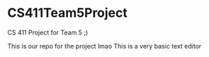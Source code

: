# CS411Team5Project
CS 411 Project for Team 5 ;)

This is our repo for the project lmao
This is a very basic text editor
